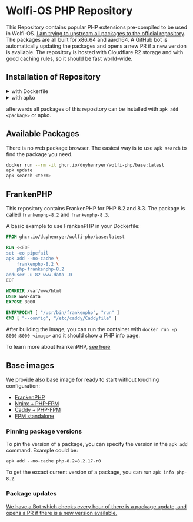 # Wolfi-OS PHP Repository

This Repository contains popular PHP extensions pre-compiled to be used in Wolfi-OS. [I am trying to upstream all packages to the official repository](https://github.com/wolfi-dev/os/pulls?q=+is%3Apr+author%3Aduyhenryer+).
The packages are all built for x86_64 and aarch64. A GitHub bot is automatically updating the packages and opens a new PR if a new version is available. 
The repository is hosted with Cloudflare R2 storage and with good caching rules, so it should be fast world-wide. 

## Installation of Repository

<details>
  <summary>with Dockerfile</summary>

```docker
FROM cgr.dev/chainguard/wolfi-base

RUN echo "https://wolfi.duyhenryer.me" >> /etc/apk/repositories && \
cat <<EOF > /etc/apk/keys/php-signing.rsa.pub
-----BEGIN PUBLIC KEY-----
MIICIjANBgkqhkiG9w0BAQEFAAOCAg8AMIICCgKCAgEA9s0rytmiqI5l6IgwLqiD
ecg3jwDIHWfzVmzfedTen4KW5MkmUVXgFXbmegD/e4arNzqkw2tpqIkYgKO4G5MF
wMvfvx4NP/dDBmEwRkqiq53+TfiaLZQYpotZy1Zrb7GHQBIQ+hK1ekN+WFBOmhd5
fwdPPBLbG1aOjigyydLdriLCDOf7mo7OZq7K42Ima2/Mp/Cdb12JswxIc5XYuJwX
35grsQy7dcli7QUbh20f/teB0hMb70V9RanXf2I8lzZ74djHMlDk6lJ0blBA8Wzl
P0m+yznoGIcSvix18XO78/TlbEajH/m8w4mjrNsgzeRlMeexOz0JO6fn7FtcRh3X
QmgAQ5QRy3ioZ1haEdr+oLlEOGUlmG1xdnpRCPAb8L0Xu7qDJr8Sm7DKPpzM5Jc4
k8/WCHJzsmOYPSV83itxTk6hfiMY5L/IsJsOe9/ZzUxmpiLEY5NSjiS+jSu/I492
PePYfiX/on7GNEzbRRaQzQ9cwKSKswpXxkk8dPQUTDPZ4SGclJzE0Yle/utQ4AJM
vMYK/ceaMC56CvEfoUmH3o2H0Y8MRhEE0hQ7xmIWlTfgJx256ToXG3auNVWs2Ax2
cwcAYarHaBAYoljBMyCqMWW+7nLCXoI0bAb0O4f2X2I6zpD2MsE7obLQA6l6x/X+
og/rYbYh7rDgqPyhAU8tJicCAwEAAQ==
-----END PUBLIC KEY-----
EOF

RUN ...
```

</details>


<details>
  <summary>with apko</summary>

[apko](https://github.com/chainguard-dev/apko)

```diff
contents:
  keyring:
    - https://packages.wolfi.dev/os/wolfi-signing.rsa.pub
+    - https://wolfi.duyhenryer.me/php-signing.rsa.pub
  repositories:
    - https://packages.wolfi.dev/os
+    - https://wolfi.duyhenryer.me
  packages:
    - wolfi-base
    - frankenphp-8.3
```

</details>

afterwards all packages of this repository can be installed with `apk add <package>` or apko.

## Available Packages

There is no web package browser. The easiest way is to use `apk search` to find the package you need.

```bash
docker run --rm -it ghcr.io/duyhenryer/wolfi-php/base:latest
apk update
apk search <term>
```

## FrankenPHP

This repository contains FrankenPHP for PHP 8.2 and 8.3. The package is called `frankenphp-8.2` and `frankenphp-8.3`.

A basic example to use FrankenPHP in your Dockerfile:

```dockerfile
FROM ghcr.io/duyhenryer/wolfi-php/base:latest

RUN <<EOF
set -eo pipefail
apk add --no-cache \
    frankenphp-8.2 \
    php-frankenphp-8.2
adduser -u 82 www-data -D
EOF

WORKDIR /var/www/html
USER www-data
EXPOSE 8000

ENTRYPOINT [ "/usr/bin/frankenphp", "run" ]
CMD [ "--config", "/etc/caddy/Caddyfile" ]
```

After building the image, you can run the container with `docker run -p 8000:8000 <image>` and it should show a PHP info page.

To learn more about FrankenPHP, [see here](./images/frankenphp)

## Base images

We provide also base image for ready to start without touching configuration:

- [FrankenPHP](./images/frankenphp)
- [Nginx + PHP-FPM](./images/nginx)
- [Caddy + PHP-FPM](./images/caddy)
- [FPM standalone](./images/fpm)

### Pinning package versions

To pin the version of a package, you can specify the version in the `apk add` command. Example could be:

```shell
apk add --no-cache php-8.2=8.2.17-r0
```

To get the excact current version of a package, you can run `apk info php-8.2`.

### Package updates

[We have a Bot which checks every hour of there is a package update, and opens a PR if there is a new version available.](https://github.com/duyhenryer/wolfi-php/actions/workflows/wolfictl-update-gh.yaml)
